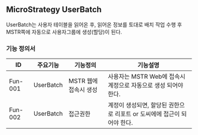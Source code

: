 ## MicroStrategy UserBatch
UserBatch는 사용자 테이블을 읽어온 후, 읽어온 정보를 토대로 배치 작업 수행 후 MSTR쪽에 자동으로 사용자그룹에 생성(할당)이 된다. 
### 기능 정의서
|ID|주요기능|기능정의|기능설명|
|---|---|---|---|
|Fun-001|UserBatch|MSTR 웹에 접속시 생성|사용자는 MSTR Web에 접속시 계정으로 자동으로 생성 되어야 한다.|
|Fun-002|UserBatch|접근권한|계정이 생성되면, 할당된 권한으로 리포트 or 도씨에에 접근이 되어야 한다.|
